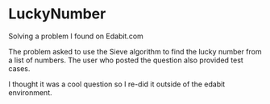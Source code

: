 # LuckyNumber
Solving a problem I found on Edabit.com

The problem asked to use the Sieve algorithm to find the 
lucky number from a list of numbers.
The user who posted the question also provided test cases.

I thought it was a cool question so I re-did it outside of the edabit environment.
